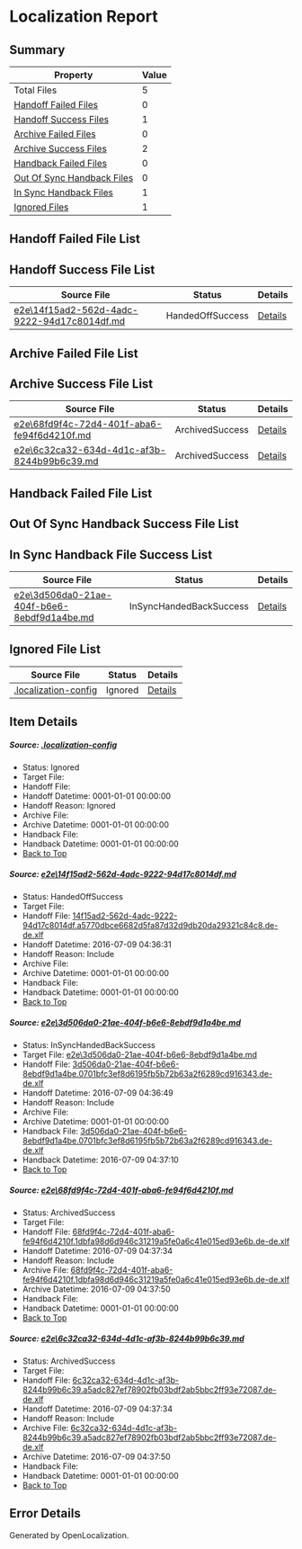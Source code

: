 # <a name='report-top'></a> Localization Report

## Summary
 Property | Value 
 -------- | ----- 
 Total Files | 5
[ Handoff Failed Files ](#handoff-failed-list)| 0
[ Handoff Success Files ](#handoff-success-list)| 1
[ Archive Failed Files ](#archive-failed-list)| 0
[ Archive Success Files ](#archive-success-list)| 2
[ Handback Failed Files ](#handback-failed-list)| 0
[ Out Of Sync Handback Files ](#outofsync-handback-success-list)| 0
[ In Sync Handback Files ](#insync-handback-success-list)| 1
[ Ignored Files ](#ignored-list)| 1

## <a name='handoff-failed-list'></a> Handoff Failed File List

## <a name='handoff-success-list'></a> Handoff Success File List
 Source File | Status | Details 
 ----------- | ------ | ------- 
 [e2e\14f15ad2-562d-4adc-9222-94d17c8014df.md](https://github.com/OpenLocalizationTestOrg/oltest/blob/ece2de7f822937bc56f1186f0437765bd6f2af86/e2e/14f15ad2-562d-4adc-9222-94d17c8014df.md) | HandedOffSuccess | [Details](#1d5dacccfa9d5c2f0a84cf64d9626d1a303085d91)

## <a name='archive-failed-list'></a> Archive Failed File List

## <a name='archive-success-list'></a> Archive Success File List
 Source File | Status | Details 
 ----------- | ------ | ------- 
 [e2e\68fd9f4c-72d4-401f-aba6-fe94f6d4210f.md](https://github.com/OpenLocalizationTestOrg/oltest/blob/d7e06d899948a2f0cb292f56473a9caa9b55607c/e2e/68fd9f4c-72d4-401f-aba6-fe94f6d4210f.md) | ArchivedSuccess | [Details](#3790a9be775c0fb629c05cc0550d88b89abcf7433)
 [e2e\6c32ca32-634d-4d1c-af3b-8244b99b6c39.md](https://github.com/OpenLocalizationTestOrg/oltest/blob/d7e06d899948a2f0cb292f56473a9caa9b55607c/e2e/6c32ca32-634d-4d1c-af3b-8244b99b6c39.md) | ArchivedSuccess | [Details](#489ae3f96bfc298c4c2a34ad6e701e5130a536314)

## <a name='handback-failed-list'></a> Handback Failed File List

## <a name='outofsync-handback-success-list'></a> Out Of Sync Handback Success File List

## <a name='insync-handback-success-list'></a> In Sync Handback File Success List
 Source File | Status | Details 
 ----------- | ------ | ------- 
 [e2e\3d506da0-21ae-404f-b6e6-8ebdf9d1a4be.md](https://github.com/OpenLocalizationTestOrg/oltest/blob/179c3c9c4c90845b7fd2e9fa1ebcedd4b87d17ab/e2e/3d506da0-21ae-404f-b6e6-8ebdf9d1a4be.md) | InSyncHandedBackSuccess | [Details](#201f8b9a6847d854ddf7f6b81c982c887dcc83c42)

## <a name='ignored-list'></a> Ignored File List
 Source File | Status | Details 
 ----------- | ------ | ------- 
 [.localization-config](https://github.com/OpenLocalizationTestOrg/oltest/blob/d7e06d899948a2f0cb292f56473a9caa9b55607c/.localization-config) | Ignored | [Details](#3d4f252ac210baf56311d7e97dcc2db10974dbd20)

## Item Details
##### <a name='3d4f252ac210baf56311d7e97dcc2db10974dbd20'></a> Source: [.localization-config](https://github.com/OpenLocalizationTestOrg/oltest/blob/d7e06d899948a2f0cb292f56473a9caa9b55607c/.localization-config)
* Status: Ignored
* Target File: 
* Handoff File: 
* Handoff Datetime: 0001-01-01 00:00:00
* Handoff Reason: Ignored
* Archive File: 
* Archive Datetime: 0001-01-01 00:00:00
* Handback File: 
* Handback Datetime: 0001-01-01 00:00:00
* [Back to Top](#report-top)

##### <a name='1d5dacccfa9d5c2f0a84cf64d9626d1a303085d91'></a> Source: [e2e\14f15ad2-562d-4adc-9222-94d17c8014df.md](https://github.com/OpenLocalizationTestOrg/oltest/blob/ece2de7f822937bc56f1186f0437765bd6f2af86/e2e/14f15ad2-562d-4adc-9222-94d17c8014df.md)
* Status: HandedOffSuccess
* Target File: 
* Handoff File: [14f15ad2-562d-4adc-9222-94d17c8014df.a5770dbce6682d5fa87d32d9db20da29321c84c8.de-de.xlf](https://github.com/OpenLocalizationTestOrg/olhandoff-e2e/blob/e660388c175f551f40b87362a941403924041b5a/ol-handoff/OpenLocalizationTestOrg/oltest-dede-fly/ci/ht/14f15ad2-562d-4adc-9222-94d17c8014df.a5770dbce6682d5fa87d32d9db20da29321c84c8.de-de.xlf)
* Handoff Datetime: 2016-07-09 04:36:31
* Handoff Reason: Include
* Archive File: 
* Archive Datetime: 0001-01-01 00:00:00
* Handback File: 
* Handback Datetime: 0001-01-01 00:00:00
* [Back to Top](#report-top)

##### <a name='201f8b9a6847d854ddf7f6b81c982c887dcc83c42'></a> Source: [e2e\3d506da0-21ae-404f-b6e6-8ebdf9d1a4be.md](https://github.com/OpenLocalizationTestOrg/oltest/blob/179c3c9c4c90845b7fd2e9fa1ebcedd4b87d17ab/e2e/3d506da0-21ae-404f-b6e6-8ebdf9d1a4be.md)
* Status: InSyncHandedBackSuccess
* Target File: [e2e\3d506da0-21ae-404f-b6e6-8ebdf9d1a4be.md](https://github.com/OpenLocalizationTestOrg/oltest-dede-fly/blob/bfbf688a437a7792afbe0287f367fb5fc3851797/e2e/3d506da0-21ae-404f-b6e6-8ebdf9d1a4be.md)
* Handoff File: [3d506da0-21ae-404f-b6e6-8ebdf9d1a4be.0701bfc3ef8d6195fb5b72b63a2f6289cd916343.de-de.xlf](https://github.com/OpenLocalizationTestOrg/olhandoff-e2e/blob/35431f25243da64e982722ac7021244061b17698/ol-handoff/OpenLocalizationTestOrg/oltest-dede-fly/ci/ht/3d506da0-21ae-404f-b6e6-8ebdf9d1a4be.0701bfc3ef8d6195fb5b72b63a2f6289cd916343.de-de.xlf)
* Handoff Datetime: 2016-07-09 04:36:49
* Handoff Reason: Include
* Archive File: 
* Archive Datetime: 0001-01-01 00:00:00
* Handback File: [3d506da0-21ae-404f-b6e6-8ebdf9d1a4be.0701bfc3ef8d6195fb5b72b63a2f6289cd916343.de-de.xlf](https://github.com/OpenLocalizationTestOrg/olhandback-e2e/blob/60207b867ce273a88d654e4cdbbe49f72196d6b2/ol-handback/OpenLocalizationTestOrg/oltest-dede-fly/ci/ht/3d506da0-21ae-404f-b6e6-8ebdf9d1a4be.0701bfc3ef8d6195fb5b72b63a2f6289cd916343.de-de.xlf)
* Handback Datetime: 2016-07-09 04:37:10
* [Back to Top](#report-top)

##### <a name='3790a9be775c0fb629c05cc0550d88b89abcf7433'></a> Source: [e2e\68fd9f4c-72d4-401f-aba6-fe94f6d4210f.md](https://github.com/OpenLocalizationTestOrg/oltest/blob/d7e06d899948a2f0cb292f56473a9caa9b55607c/e2e/68fd9f4c-72d4-401f-aba6-fe94f6d4210f.md)
* Status: ArchivedSuccess
* Target File: 
* Handoff File: [68fd9f4c-72d4-401f-aba6-fe94f6d4210f.1dbfa98d6d946c31219a5fe0a6c41e015ed93e6b.de-de.xlf](https://github.com/OpenLocalizationTestOrg/olhandoff-e2e/blob/15bb3df251b75ffd890b617a6c1ff7537a4851f3/ol-handoff/OpenLocalizationTestOrg/oltest-dede-fly/ci/ht/68fd9f4c-72d4-401f-aba6-fe94f6d4210f.1dbfa98d6d946c31219a5fe0a6c41e015ed93e6b.de-de.xlf)
* Handoff Datetime: 2016-07-09 04:37:34
* Handoff Reason: Include
* Archive File: [68fd9f4c-72d4-401f-aba6-fe94f6d4210f.1dbfa98d6d946c31219a5fe0a6c41e015ed93e6b.de-de.xlf](https://github.com/OpenLocalizationTestOrg/olhandoff-e2e/blob/f8867e1e2a67c7a780810ef20106c948d66fca7e/ol-archive/OpenLocalizationTestOrg/oltest-dede-fly/ci/ht/68fd9f4c-72d4-401f-aba6-fe94f6d4210f.1dbfa98d6d946c31219a5fe0a6c41e015ed93e6b.de-de.xlf)
* Archive Datetime: 2016-07-09 04:37:50
* Handback File: 
* Handback Datetime: 0001-01-01 00:00:00
* [Back to Top](#report-top)

##### <a name='489ae3f96bfc298c4c2a34ad6e701e5130a536314'></a> Source: [e2e\6c32ca32-634d-4d1c-af3b-8244b99b6c39.md](https://github.com/OpenLocalizationTestOrg/oltest/blob/d7e06d899948a2f0cb292f56473a9caa9b55607c/e2e/6c32ca32-634d-4d1c-af3b-8244b99b6c39.md)
* Status: ArchivedSuccess
* Target File: 
* Handoff File: [6c32ca32-634d-4d1c-af3b-8244b99b6c39.a5adc827ef78902fb03bdf2ab5bbc2ff93e72087.de-de.xlf](https://github.com/OpenLocalizationTestOrg/olhandoff-e2e/blob/15bb3df251b75ffd890b617a6c1ff7537a4851f3/ol-handoff/OpenLocalizationTestOrg/oltest-dede-fly/ci/ht/6c32ca32-634d-4d1c-af3b-8244b99b6c39.a5adc827ef78902fb03bdf2ab5bbc2ff93e72087.de-de.xlf)
* Handoff Datetime: 2016-07-09 04:37:34
* Handoff Reason: Include
* Archive File: [6c32ca32-634d-4d1c-af3b-8244b99b6c39.a5adc827ef78902fb03bdf2ab5bbc2ff93e72087.de-de.xlf](https://github.com/OpenLocalizationTestOrg/olhandoff-e2e/blob/f8867e1e2a67c7a780810ef20106c948d66fca7e/ol-archive/OpenLocalizationTestOrg/oltest-dede-fly/ci/ht/6c32ca32-634d-4d1c-af3b-8244b99b6c39.a5adc827ef78902fb03bdf2ab5bbc2ff93e72087.de-de.xlf)
* Archive Datetime: 2016-07-09 04:37:50
* Handback File: 
* Handback Datetime: 0001-01-01 00:00:00
* [Back to Top](#report-top)


## Error Details

Generated by OpenLocalization.
